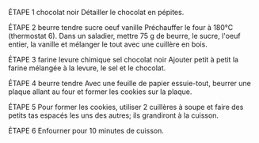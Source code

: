 ÉTAPE 1
chocolat noir
Détailler le chocolat en pépites.

ÉTAPE 2
beurre tendre
sucre
oeuf
vanille
Préchauffer le four à 180°C (thermostat 6). Dans un saladier, mettre 75 g de beurre, le sucre, l'oeuf entier, la vanille et mélanger le tout avec une cuillère en bois.

ÉTAPE 3
farine
levure chimique
sel
chocolat noir
Ajouter petit à petit la farine mélangée à la levure, le sel et le chocolat.

ÉTAPE 4
beurre tendre
Avec une feuille de papier essuie-tout, beurrer une plaque allant au four et former les cookies sur la plaque.

ÉTAPE 5
Pour former les cookies, utiliser 2 cuillères à soupe et faire des petits tas espacés les uns des autres; ils grandiront à la cuisson.

ÉTAPE 6
Enfourner pour 10 minutes de cuisson.
